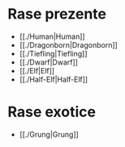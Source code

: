 # Rase prezente

- [[./Human|Human]] 
- [[./Dragonborn|Dragonborn]] 
- [[./Tiefling|Tiefling]] 
- [[./Dwarf|Dwarf]] 
- [[./Elf|Elf]] 
- [[./Half-Elf|Half-Elf]] 

# Rase exotice
- [[./Grung|Grung]] 